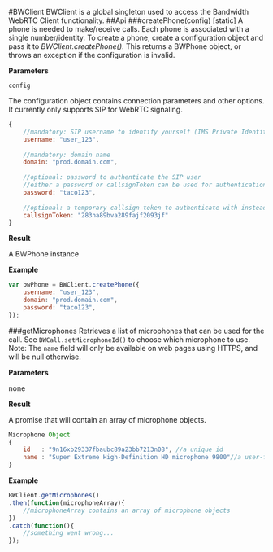 #BWClient
BWClient is a global singleton used to access the Bandwidth WebRTC Client functionality.
##Api
###createPhone(config) [static]
A phone is needed to make/receive calls. Each phone is associated with a single number/identity. To create a phone, create a configuration object and pass it to *BWClient.createPhone()*. This returns a BWPhone object, or throws an exception if the configuration is invalid.

**Parameters**

`config`

The configuration object contains connection parameters and other options.
It currently only supports SIP for WebRTC signaling.

```javascript
{
    //mandatory: SIP username to identify yourself (IMS Private Identity)
    username: "user_123",
    
    //mandatory: domain name
    domain: "prod.domain.com",
    
    //optional: password to authenticate the SIP user
    //either a password or callsignToken can be used for authentication
    password: "taco123",
    
    //optional: a temporary callsign token to authenticate with instead of a password
    callsignToken: "283ha89bva289fajf2093jf"
}
```
**Result**

A BWPhone instance


**Example**


```javascript
var bwPhone = BWClient.createPhone({
    username: "user_123",
    domain: "prod.domain.com",
    password: "taco123",
});
```

###getMicrophones
Retrieves a list of microphones that can be used for the call. See `BWCall.setMicrophoneId()` to choose which microphone to use.
Note: The `name` field will only be available on web pages using HTTPS, and will be null otherwise.

**Parameters**

none

**Result**

A promise that will contain an array of microphone objects.

```javascript
Microphone Object
{
    id   : "9n16xb29337fbaubc89a23bb7213n08", //a unique id
    name : "Super Extreme High-Definition HD microphone 9800"//a user-friendly name to identify the microphone
}
```

**Example**
```javascript
BWClient.getMicrophones()
.then(function(microphoneArray){
    //microphoneArray contains an array of microphone objects
})
.catch(function(){
    //something went wrong...
});

```